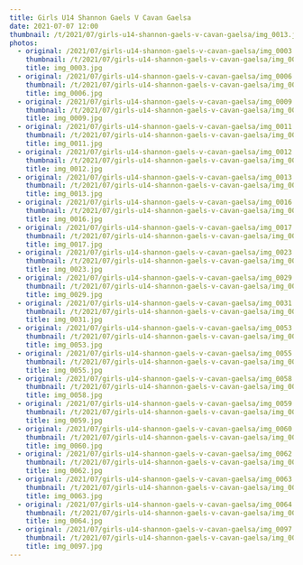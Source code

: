```yaml
---
title: Girls U14 Shannon Gaels V Cavan Gaelsa
date: 2021-07-07 12:00
thumbnail: /t/2021/07/girls-u14-shannon-gaels-v-cavan-gaelsa/img_0013.jpg
photos:
  - original: /2021/07/girls-u14-shannon-gaels-v-cavan-gaelsa/img_0003.jpg
    thumbnail: /t/2021/07/girls-u14-shannon-gaels-v-cavan-gaelsa/img_0003.jpg
    title: img_0003.jpg
  - original: /2021/07/girls-u14-shannon-gaels-v-cavan-gaelsa/img_0006.jpg
    thumbnail: /t/2021/07/girls-u14-shannon-gaels-v-cavan-gaelsa/img_0006.jpg
    title: img_0006.jpg
  - original: /2021/07/girls-u14-shannon-gaels-v-cavan-gaelsa/img_0009.jpg
    thumbnail: /t/2021/07/girls-u14-shannon-gaels-v-cavan-gaelsa/img_0009.jpg
    title: img_0009.jpg
  - original: /2021/07/girls-u14-shannon-gaels-v-cavan-gaelsa/img_0011.jpg
    thumbnail: /t/2021/07/girls-u14-shannon-gaels-v-cavan-gaelsa/img_0011.jpg
    title: img_0011.jpg
  - original: /2021/07/girls-u14-shannon-gaels-v-cavan-gaelsa/img_0012.jpg
    thumbnail: /t/2021/07/girls-u14-shannon-gaels-v-cavan-gaelsa/img_0012.jpg
    title: img_0012.jpg
  - original: /2021/07/girls-u14-shannon-gaels-v-cavan-gaelsa/img_0013.jpg
    thumbnail: /t/2021/07/girls-u14-shannon-gaels-v-cavan-gaelsa/img_0013.jpg
    title: img_0013.jpg
  - original: /2021/07/girls-u14-shannon-gaels-v-cavan-gaelsa/img_0016.jpg
    thumbnail: /t/2021/07/girls-u14-shannon-gaels-v-cavan-gaelsa/img_0016.jpg
    title: img_0016.jpg
  - original: /2021/07/girls-u14-shannon-gaels-v-cavan-gaelsa/img_0017.jpg
    thumbnail: /t/2021/07/girls-u14-shannon-gaels-v-cavan-gaelsa/img_0017.jpg
    title: img_0017.jpg
  - original: /2021/07/girls-u14-shannon-gaels-v-cavan-gaelsa/img_0023.jpg
    thumbnail: /t/2021/07/girls-u14-shannon-gaels-v-cavan-gaelsa/img_0023.jpg
    title: img_0023.jpg
  - original: /2021/07/girls-u14-shannon-gaels-v-cavan-gaelsa/img_0029.jpg
    thumbnail: /t/2021/07/girls-u14-shannon-gaels-v-cavan-gaelsa/img_0029.jpg
    title: img_0029.jpg
  - original: /2021/07/girls-u14-shannon-gaels-v-cavan-gaelsa/img_0031.jpg
    thumbnail: /t/2021/07/girls-u14-shannon-gaels-v-cavan-gaelsa/img_0031.jpg
    title: img_0031.jpg
  - original: /2021/07/girls-u14-shannon-gaels-v-cavan-gaelsa/img_0053.jpg
    thumbnail: /t/2021/07/girls-u14-shannon-gaels-v-cavan-gaelsa/img_0053.jpg
    title: img_0053.jpg
  - original: /2021/07/girls-u14-shannon-gaels-v-cavan-gaelsa/img_0055.jpg
    thumbnail: /t/2021/07/girls-u14-shannon-gaels-v-cavan-gaelsa/img_0055.jpg
    title: img_0055.jpg
  - original: /2021/07/girls-u14-shannon-gaels-v-cavan-gaelsa/img_0058.jpg
    thumbnail: /t/2021/07/girls-u14-shannon-gaels-v-cavan-gaelsa/img_0058.jpg
    title: img_0058.jpg
  - original: /2021/07/girls-u14-shannon-gaels-v-cavan-gaelsa/img_0059.jpg
    thumbnail: /t/2021/07/girls-u14-shannon-gaels-v-cavan-gaelsa/img_0059.jpg
    title: img_0059.jpg
  - original: /2021/07/girls-u14-shannon-gaels-v-cavan-gaelsa/img_0060.jpg
    thumbnail: /t/2021/07/girls-u14-shannon-gaels-v-cavan-gaelsa/img_0060.jpg
    title: img_0060.jpg
  - original: /2021/07/girls-u14-shannon-gaels-v-cavan-gaelsa/img_0062.jpg
    thumbnail: /t/2021/07/girls-u14-shannon-gaels-v-cavan-gaelsa/img_0062.jpg
    title: img_0062.jpg
  - original: /2021/07/girls-u14-shannon-gaels-v-cavan-gaelsa/img_0063.jpg
    thumbnail: /t/2021/07/girls-u14-shannon-gaels-v-cavan-gaelsa/img_0063.jpg
    title: img_0063.jpg
  - original: /2021/07/girls-u14-shannon-gaels-v-cavan-gaelsa/img_0064.jpg
    thumbnail: /t/2021/07/girls-u14-shannon-gaels-v-cavan-gaelsa/img_0064.jpg
    title: img_0064.jpg
  - original: /2021/07/girls-u14-shannon-gaels-v-cavan-gaelsa/img_0097.jpg
    thumbnail: /t/2021/07/girls-u14-shannon-gaels-v-cavan-gaelsa/img_0097.jpg
    title: img_0097.jpg
---
```

